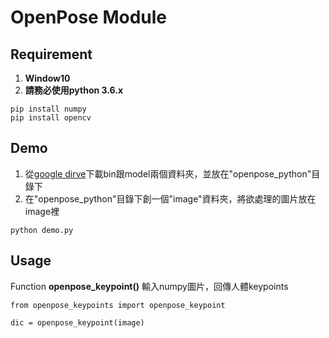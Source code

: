 # OpenPose Module

## Requirement
1. **Window10**
2. **請務必使用python 3.6.x**
```
pip install numpy
pip install opencv
```

## Demo
1. 從[google dirve]('https://drive.google.com/drive/u/1/folders/1D5kQKnYaSF9uIBYlf9PSMpi5BytFTYSG')下載bin跟model兩個資料夾，並放在"openpose_python"目錄下
2. 在"openpose_python"目錄下創一個"image"資料夾，將欲處理的圖片放在image裡
```
python demo.py
```

## Usage
Function **openpose_keypoint()** 輸入numpy圖片，回傳人體keypoints
```
from openpose_keypoints import openpose_keypoint

dic = openpose_keypoint(image)
```
